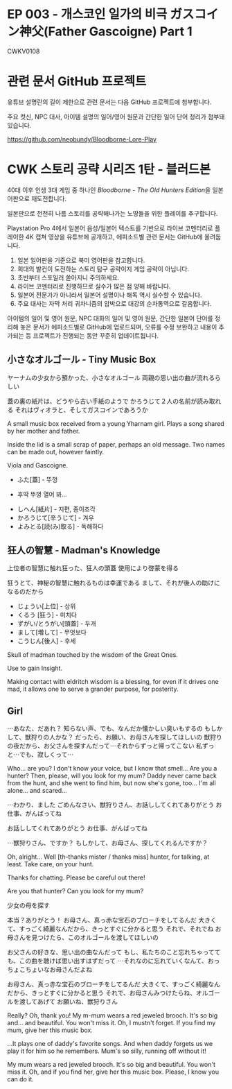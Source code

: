 # EP 003 -  개스코인 일가의 비극 ガスコイン神父(Father Gascoigne) Part 1

CWKV0108

# 관련 문서 GitHub 프로젝트

유튜브 설명란의 길이 제한으로 관련 문서는 다음 GitHub 프로젝트에 첨부합니다.

주요 컷신, NPC 대사, 아이템 설명의 일어/영어 원문과 간단한 일어 단어 정리가 첨부돼 있습니다.

https://github.com/neobundy/Bloodborne-Lore-Play

# CWK 스토리 공략 시리즈 1탄 - 블러드본

40대 이후 인생 3대 게임 중 하나인 *Bloodborne - The Old Hunters Edition*을 일본어판으로 재도전합니다.

일본판으로 천천히 나름 스토리를 공략해나가는 노땅들을 위한 플레이를 추구합니다.

Playstation Pro 4에서 일본어 음성/일본어 텍스트를 기반으로 라이브 코멘터리로 플레이한 4K 캡쳐 영상을 유튜브에 공개하고, 에피소드별 관련 문서는 GitHub에 올려둡니다.

1. 일본 일어판을 기준으로 북미 영어판을 참고합니다.
2. 희대의 발컨이 도전하는 스토리 탐구 공략이지 게임 공략이 아닙니다.
3. 초반부터 스포일러 쏟아지니 주의하세요.
4. 라이브 코멘터리로 진행하므로 실수가 많은 점 양해 바랍니다.
5. 일본어 전문가가 아니라서 일본어 설명이나 해독 역시 실수할 수 있습니다.
6. 주요 대사는 자막 처리 귀차니즘의 압박으로 대강의 순차통역으로 갈음합니다.

아이템의 일어 및 영어 원문, NPC 대화의 일어 및 영어 원문, 간단한 일본어 단어를 정리해 놓은 문서가 에피소드별로 GitHub에 업로드되며, 오류를 수정 보완하고 내용이 추가되는 등 프로젝트가 진행되는 동안 꾸준히 업데이트됩니다.

## 小さなオルゴール - Tiny Music Box

ヤーナムの少女から預かった、小さなオルゴール
両親の思い出の曲が流れるらしい

蓋の裏の紙片は、どうやら古い手紙のようで
かろうじて２人の名前が読み取れる
それはヴィオラと、そしてガスコインであろうか

A small music box received from a young Yharnam girl.
Plays a song shared by her mother and father.

Inside the lid is a small scrap of paper, perhaps an
old message. Two names can be made out, however faintly.

Viola and Gascoigne.    

* ふた[蓋] - 뚜껑
- 후딱 뚜껑 열어 봐...
* しへん[紙片] - 지편, 종이조각
* かろうじて[辛うじて] - 겨우
* よみとる[読(み)取る] - 독해하다

##  狂人の智慧 - Madman's Knowledge

上位者の智慧に触れ狂った、狂人の頭蓋
使用により啓蒙を得る

狂うとて、神秘の智慧に触れるものは幸運である
まして、それが後人の助けになるのだから

* じょうい[上位] - 상위 
* くるう [狂う] - 미치다
* ずがい/とうがい[頭蓋] - 두개 
* まして[増して] - 무엇보다
* こうじん[後人] - 후세

Skull of madman touched by the wisdom of the Great
Ones.

Use to gain Insight.

Making contact with eldritch wisdom is a blessing, for even
if it drives one mad, it allows one to serve a grander purpose,
for posterity.  

## Girl

⋯あなた、だあれ？
知らない声、でも、なんだか懐かしい臭いもするの
もしかして、獣狩りの人かな？
だったら、お願い、お母さんを探してほしいの
獣狩りの夜だから、お父さんを探すんだって⋯それからずっと帰ってこない
私ずっと⋯でも、寂しくって⋯

Who... are you?
I don't know your voice, but I know that smell...
Are you a hunter?
Then, please, will you look for my mum?
Daddy never came back from the hunt, and she went to find him, but now she's gone, too...
I'm all alone... and scared...

⋯わかり、ました
ごめんなさい、獣狩りさん、お話ししてくれてありがとう
お仕事、がんばってね

お話ししてくれてありがとう
お仕事、がんばってね

⋯獣狩りさん、ですか？
もしかして、お母さん、探してくれるんですか？

Oh, alright...
Well [th-thanks mister / thanks miss] hunter, for talking, at least.
Take care, on your hunt.

Thanks for chatting.
Please be careful out there!

Are you that hunter?
Can you look for my mum?

少女の母を探す

本当？ありがとう！
お母さん、真っ赤な宝石のブローチをしてるんだ
大きくて、すっごく綺麗なんだから、きっとすぐに分かると思う
それで、それでね
お母さんを見つけたら、このオルゴールを渡してほしいの

お父さんの好きな、思い出の曲なんだって
もし、私たちのこと忘れちゃってても、この曲を聴けば思い出すはずだって
⋯それなのに忘れていくなんて、おっちょこちょいなお母さんだよね

お母さん、真っ赤な宝石のブローチをしてるんだ
大きくて、すっごく綺麗なんだから、きっとすぐに分かると思う
それで、お母さんみつけたらね、オルゴールを渡してあげて
お願いね、獣狩りさん

Really? Oh, thank you!
My m-mum wears a red jeweled brooch.
It's so big and... and beautiful. You won't miss it.
Oh, I mustn't forget.
If you find my mum, give her this music box.

...It plays one of daddy's favorite songs.
And when daddy forgets us we play it for him so he remembers.
Mum's so silly, running off without it!

My mum wears a red jeweled brooch.
It's so big and beautiful. You won't miss it.
Oh, and if you find her, give her this music box.
Please, I know you can do it.

